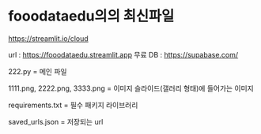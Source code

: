 # fooodataedu의의 최신파일
https://streamlit.io/cloud

url : https://fooodataedu.streamlit.app
무료 DB : https://supabase.com/

222.py = 메인 파일

1111.png, 2222.png, 3333.png = 이미지 슬라이드(갤러리 형태)에 들어가는 이미지

requirements.txt = 필수 패키지 라이브러리

saved_urls.json = 저장되는 url





